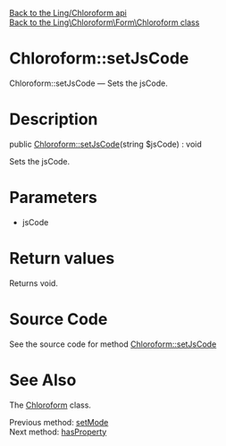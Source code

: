 [Back to the Ling/Chloroform api](https://github.com/lingtalfi/Chloroform/blob/master/doc/api/Ling/Chloroform.md)<br>
[Back to the Ling\Chloroform\Form\Chloroform class](https://github.com/lingtalfi/Chloroform/blob/master/doc/api/Ling/Chloroform/Form/Chloroform.md)


Chloroform::setJsCode
================



Chloroform::setJsCode — Sets the jsCode.




Description
================


public [Chloroform::setJsCode](https://github.com/lingtalfi/Chloroform/blob/master/doc/api/Ling/Chloroform/Form/Chloroform/setJsCode.md)(string $jsCode) : void




Sets the jsCode.




Parameters
================


- jsCode

    


Return values
================

Returns void.








Source Code
===========
See the source code for method [Chloroform::setJsCode](https://github.com/lingtalfi/Chloroform/blob/master/Form/Chloroform.php#L357-L360)


See Also
================

The [Chloroform](https://github.com/lingtalfi/Chloroform/blob/master/doc/api/Ling/Chloroform/Form/Chloroform.md) class.

Previous method: [setMode](https://github.com/lingtalfi/Chloroform/blob/master/doc/api/Ling/Chloroform/Form/Chloroform/setMode.md)<br>Next method: [hasProperty](https://github.com/lingtalfi/Chloroform/blob/master/doc/api/Ling/Chloroform/Form/Chloroform/hasProperty.md)<br>

